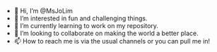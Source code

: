 - 👋 Hi, I’m @MsJoLim
- 👀 I’m interested in fun and challenging things.
- 🌱 I’m currently learning to work on my repository.
- 💞️ I’m looking to collaborate on making the world a better place.
- 📫 How to reach me is via the usual channels or you can pull me in!

<!---
MsJoLim/MsJoLim is a ✨ special ✨ repository because its `README.md` (this file) appears on your GitHub profile.
You can click the Preview link to take a look at your changes.
--->
